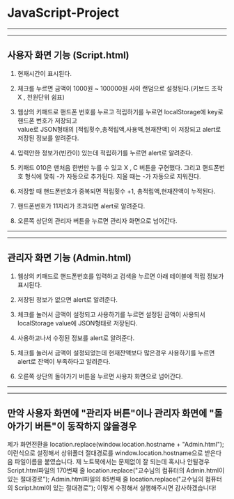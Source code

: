 # JavaScript-Project
---
---
## 사용자 화면 기능 (Script.html)

1. 현재시간이 표시된다.

2. 체크를 누르면 금액이 1000원 ~ 100000원 사이 랜덤으로 설정된다.(키보드 조작 X , 천원단위 쉼표)

3. 웹상의 키패드로 핸드폰 번호를 누르고 적립하기를 누르면 localStorage에 key로 핸드폰 번호가 저장되고  
   value로 JSON형태의 [적립횟수,총적립액,사용액,현재잔액] 이 저장되고 alert로 저장된 정보를 알려준다.
   
4. 입력안한 정보가(빈칸이) 있는데 적립하기를 누르면 alert로 알려준다.
   
5. 키패드 010은 맨처음 한번만 누를 수 있고 X , C 버튼을 구현했다. 그리고 핸드폰번호 형식에 맞춰 -가 자동으로 추가된다. 지울 때는 -가 
   자동으로 지워진다.

6. 저장할 때 핸드폰번호가 중복되면 적립횟수 +1, 총적립액,현재잔액이 누적된다.

7. 핸드폰번호가 11자리가 초과되면 alert로 알려준다.

8. 오른쪽 상단의 관리자 버튼을 누르면 관리자 화면으로 넘어간다.
***
***
## 관리자 화면 기능 (Admin.html)

1. 웹상의 키패드로 핸드폰번호를 입력하고 검색을 누르면 아래 테이블에 적립 정보가 표시된다.

2. 저장된 정보가 없으면 alert로 알려준다.

3. 체크를 눌러서 금액이 설정되고 사용하기를 누르면 설정된 금액이 사용되서 localStorage value에 JSON형태로 저장된다.

4. 사용하고나서 수정된 정보를 alert로 알려준다.

5. 체크를 눌러서 금액이 설정되었는데 현재잔액보다 많은경우 사용하기를 누르면 alert로 잔액이 부족하다고 알려준다.

6. 오른쪽 상단의 돌아가기 버튼을 누르면 사용자 화면으로 넘어간다.
***
***
## 만약 사용자 화면에 "관리자 버튼"이나 관리자 화면에 "돌아가기 버튼"이 동작하지 않을경우
제가 화면전환을 location.replace(window.location.hostname + "Admin.html"); 이런식으로 설정해서
상위폴더 절대경로를 window.location.hostname으로 받은다음 파일이름을 붙였습니다.
제 노트북에서는 문제없이 잘 되는데 혹시나 안될경우
Script.html파일의 170번째 줄 location.replace("교수님의 컴퓨터의 Admin.html이 있는 절대경로");
Admin.html파일의 85번째 줄 location.replace("교수님의 컴퓨터의 Script.html이 있는 절대경로");
이렇게 수정해서 실행해주시면 감사하겠습니다!
